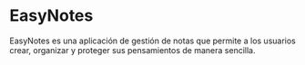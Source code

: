 # EasyNotes
EasyNotes es una aplicación de gestión de notas que permite a los usuarios crear, organizar y proteger sus pensamientos de manera sencilla.
